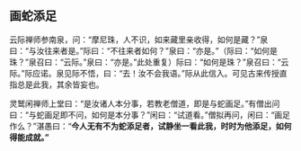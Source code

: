 ##  画蛇添足

云际禅师参南泉，问：“摩尼珠，人不识，如来藏里亲收得，如何是藏？”泉曰：“与汝往来者是。”际曰：“不往来者如何？”泉曰：“亦是。”（际曰：“如何是珠？”泉召曰：“云际。”泉曰：“亦是。”此处重复）际曰：“如何是珠？”泉召曰：“云际。”际应诺。泉见际不悟，曰：“去！汝不会我语。”际从此信入。可见古来传授直指总是此我，其余皆妄也。

灵鹫闲禅师上堂曰：“是汝诸人本分事，若教老僧道，即是与蛇画足。”有僧出问曰：“与蛇画足即不问，如何是本分事？”闲曰：“试道看。”僧拟再问，闲曰：“画足作么？”湛愚曰：“**今人无有不为蛇添足者，试静坐一看此我，时时为他添足，如何得能成就。”**

